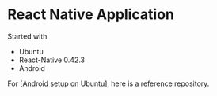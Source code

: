 React Native Application
========================
 Started with 
  - Ubuntu
  - React-Native 0.42.3
  - Android

For [Android setup on Ubuntu], here is a reference repository.




[1]: https://github.com/saumya/Rn39App